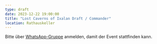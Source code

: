 ```yaml
---
type: draft
date: 2023-12-22 19:00:00
title: "Lost Caverns of Ixalan Draft / Commander"
location: Rathauskeller
---
```


Bitte über [WhatsApp-Gruppe](https://chat.whatsapp.com/HQ7IINFrZB63esDNRqsIUw) anmelden, damit der Event stattfinden kann.
